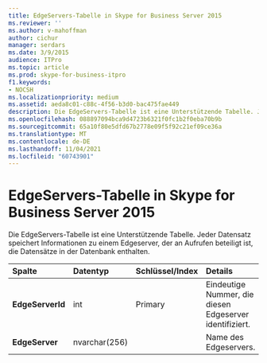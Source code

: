 ```yaml
---
title: EdgeServers-Tabelle in Skype for Business Server 2015
ms.reviewer: ''
ms.author: v-mahoffman
author: cichur
manager: serdars
ms.date: 3/9/2015
audience: ITPro
ms.topic: article
ms.prod: skype-for-business-itpro
f1.keywords:
- NOCSH
ms.localizationpriority: medium
ms.assetid: aeda8c01-c88c-4f56-b3d0-bac475fae449
description: Die EdgeServers-Tabelle ist eine Unterstützende Tabelle. Jeder Datensatz speichert Informationen zu einem Edgeserver, der an Aufrufen beteiligt ist, die Datensätze in der Datenbank enthalten.
ms.openlocfilehash: 088897094bca9d4723b6321f0fc1b2f0eba70b9b
ms.sourcegitcommit: 65a10f80e5dfd67b2778e09f5f92c21ef09ce36a
ms.translationtype: MT
ms.contentlocale: de-DE
ms.lasthandoff: 11/04/2021
ms.locfileid: "60743901"
---
```

# <a name="edgeservers-table-in-skype-for-business-server-2015"></a>EdgeServers-Tabelle in Skype for Business Server 2015
 
Die EdgeServers-Tabelle ist eine Unterstützende Tabelle. Jeder Datensatz speichert Informationen zu einem Edgeserver, der an Aufrufen beteiligt ist, die Datensätze in der Datenbank enthalten.
  
|**Spalte**|**Datentyp**|**Schlüssel/Index**|**Details**|
|:-----|:-----|:-----|:-----|
|**EdgeServerId** <br/> |int  <br/> |Primary  <br/> |Eindeutige Nummer, die diesen Edgeserver identifiziert.  <br/> |
|**EdgeServer** <br/> |nvarchar(256)  <br/> | <br/> |Name des Edgeservers.  <br/> |
   

